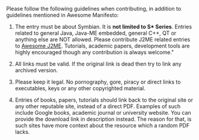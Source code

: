 
Please follow the following guidelines when contributing, in addition to guidelines mentioned in Awesome Manifesto: 


1. The entry must be about Symbian. It is **not limited to S\* Series**. Entries related to general Java, Java-ME embedded, general C++, QT or anything else are NOT allowed. Please contribute J2ME related entries to [Awesome J2ME](https://github.com/hstsethi/awesome-j2me). Tutorials, academic papers, development tools are highly encouraged though any contribution is always welcome."

2. All links must be valid. If the original link is dead then try to link any archived version.

3. Please keep it legal. No pornography, gore, piracy or direct links to executables, keys or any other copyrighted material.

4. Entries of books, papers, tutorials should link back to the original site or any other reputable site, instead of a direct PDF. Examples of such include Google books, academic journal or university website. You can provide the download link in description instead. The reason for that, is such sites have more context about the resource which a random PDF lacks.


